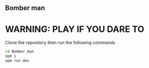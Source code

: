 ## Bomber man

# WARNING: PLAY IF YOU DARE TO

Clone the repository then run the following commands
``` bash
cd Bomber_man
npm i
npm run dev
```